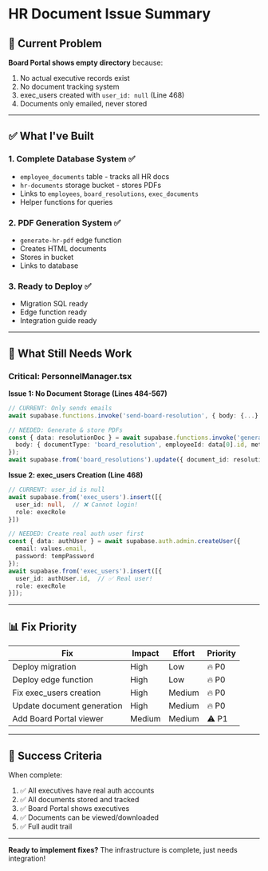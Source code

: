 # HR Document Issue Summary

## 🚨 Current Problem

**Board Portal shows empty directory** because:
1. No actual executive records exist
2. No document tracking system
3. exec_users created with `user_id: null` (Line 468)
4. Documents only emailed, never stored

---

## ✅ What I've Built

### **1. Complete Database System** ✅
- `employee_documents` table - tracks all HR docs
- `hr-documents` storage bucket - stores PDFs
- Links to `employees`, `board_resolutions`, `exec_documents`
- Helper functions for queries

### **2. PDF Generation System** ✅
- `generate-hr-pdf` edge function
- Creates HTML documents
- Stores in bucket
- Links to database

### **3. Ready to Deploy** ✅
- Migration SQL ready
- Edge function ready
- Integration guide ready

---

## 🔧 What Still Needs Work

### **Critical: PersonnelManager.tsx**

**Issue 1: No Document Storage (Lines 484-567)**
```typescript
// CURRENT: Only sends emails
await supabase.functions.invoke('send-board-resolution', { body: {...} });

// NEEDED: Generate & store PDFs
const { data: resolutionDoc } = await supabase.functions.invoke('generate-hr-pdf', {
  body: { documentType: 'board_resolution', employeeId: data[0].id, metadata: {...} }
});
await supabase.from('board_resolutions').update({ document_id: resolutionDoc.documentId }).eq('id', resolutionId);
```

**Issue 2: exec_users Creation (Line 468)**
```typescript
// CURRENT: user_id is null
await supabase.from('exec_users').insert([{ 
  user_id: null,  // ❌ Cannot login!
  role: execRole 
}])

// NEEDED: Create real auth user first
const { data: authUser } = await supabase.auth.admin.createUser({
  email: values.email,
  password: tempPassword
});
await supabase.from('exec_users').insert([{ 
  user_id: authUser.id,  // ✅ Real user!
  role: execRole 
}]);
```

---

## 📊 Fix Priority

| Fix | Impact | Effort | Priority |
|-----|--------|--------|----------|
| Deploy migration | High | Low | 🔥 P0 |
| Deploy edge function | High | Low | 🔥 P0 |
| Fix exec_users creation | High | Medium | 🔥 P0 |
| Update document generation | High | Medium | 🔥 P0 |
| Add Board Portal viewer | Medium | Medium | ⚠️ P1 |

---

## 🎯 Success Criteria

When complete:
1. ✅ All executives have real auth accounts
2. ✅ All documents stored and tracked
3. ✅ Board Portal shows executives
4. ✅ Documents can be viewed/downloaded
5. ✅ Full audit trail

---

**Ready to implement fixes?** The infrastructure is complete, just needs integration!

